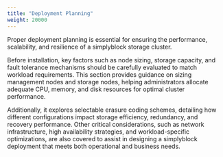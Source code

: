 ```yaml
---
title: "Deployment Planning"
weight: 20000
---
```


Proper deployment planning is essential for ensuring the performance, scalability, and resilience of a simplyblock
storage cluster.

Before installation, key factors such as node sizing, storage capacity, and fault tolerance mechanisms should be
carefully evaluated to match workload requirements. This section provides guidance on sizing management nodes and
storage nodes, helping administrators allocate adequate CPU, memory, and disk resources for optimal cluster performance.

Additionally, it explores selectable erasure coding schemes, detailing how different configurations impact storage
efficiency, redundancy, and recovery performance. Other critical considerations, such as network infrastructure, high
availability strategies, and workload-specific optimizations, are also covered to assist in designing a simplyblock
deployment that meets both operational and business needs.
